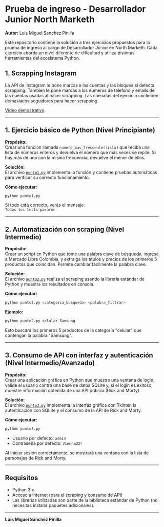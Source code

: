 # Prueba de ingreso - Desarrollador Junior North Marketh

**Autor:** Luis Miguel Sanchez Pinilla

Este repositorio contiene la solución a tres ejercicios propuestos para la prueba de ingreso al cargo de Desarrollador Junior en North Marketh. Cada ejercicio aborda un nivel diferente de dificultad y utiliza distintas herramientas del ecosistema Python.

## 1. Scrapping Instagram

La API de Instagram le pone marcas a las cuentas y las bloquea si detecta scrapping. Tambien le pone marcas a los numeros de telefono y emails de las cuentas usadas al hacer scrapping. Las cuenatas del ejercicio contienen demasiados seguidores para hacer scrapping.

[Video demostrativo](https://youtu.be/g5U48-J6Ugg)

---

## 1. Ejercicio básico de Python (Nivel Principiante)

**Propósito:**  
Crear una función llamada `numero_mas_frecuente(lista)` que reciba una lista de números enteros y devuelva el número que más veces se repite. Si hay más de uno con la misma frecuencia, devuelve el menor de ellos.

**Solución:**  
El archivo [`punto1.py`](punto1.py) implementa la función y contiene pruebas automáticas para verificar su correcto funcionamiento.

**Cómo ejecutar:**
```sh
python punto1.py
```
Si todo está correcto, verás el mensaje:  
`Todos los tests pasaron`

---

## 2. Automatización con scraping (Nivel Intermedio)

**Propósito:**  
Crear un script en Python que tome una palabra clave de búsqueda, ingrese a Mercado Libre Colombia, y extraiga los títulos y precios de los primeros 5 productos que coincidan. Permite cambiar fácilmente la palabra clave.

**Solución:**  
El archivo [`punto2.py`](punto2.py) realiza el scraping usando la librería estándar de Python y muestra los resultados en consola.

**Cómo ejecutar:**
```sh
python punto2.py <categoria_busqueda> <palabra_filtrar>
```
**Ejemplo:**
```sh
python punto2.py celular Samsung
```
Esto buscará los primeros 5 productos de la categoría "celular" que contengan la palabra "Samsung".

---

## 3. Consumo de API con interfaz y autenticación (Nivel Intermedio/Avanzado)

**Propósito:**  
Crear una aplicación gráfica en Python que muestre una ventana de login, valide el usuario contra una base de datos SQLite y, si el login es exitoso, muestre información obtenida de una API pública (Rick and Morty).

**Solución:**  
El archivo [`punto3.py`](punto3.py) implementa la interfaz gráfica con Tkinter, la autenticación con SQLite y el consumo de la API de Rick and Morty.

**Cómo ejecutar:**
```sh
python punto3.py
```
- Usuario por defecto: `admin`
- Contraseña por defecto: `Vienna22*`

Al iniciar sesión correctamente, se mostrará una ventana con la lista de personajes de Rick and Morty.

---

## Requisitos

- Python 3.x
- Acceso a internet (para el scraping y consumo de API)
- Las librerías utilizadas son parte de la biblioteca estándar de Python (no necesitas instalar paquetes adicionales).

---

**Luis Miguel Sanchez Pinilla**
